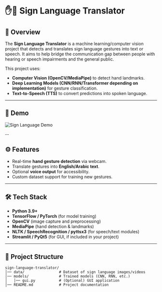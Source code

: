 # ✋🤟 Sign Language Translator

## 📌 Overview

The **Sign Language Translator** is a machine learning/computer vision project that detects and translates sign language gestures into text or speech.
It aims to help bridge the communication gap between people with hearing or speech impairments and the general public.

This project uses:

* **Computer Vision (OpenCV/MediaPipe)** to detect hand landmarks.
* **Deep Learning Models (CNN/RNN/Transformer depending on implementation)** for gesture classification.
* **Text-to-Speech (TTS)** to convert predictions into spoken language.

---

## 🎥 Demo
![Sign Language Demo](images/demo.png)




--

## ⚙️ Features

* Real-time **hand gesture detection** via webcam.
* Translate gestures into **English/Arabic text**.
* Optional **voice output** for accessibility.
* Custom dataset support for training new gestures.

---

## 🛠️ Tech Stack

* **Python 3.9+**
* **TensorFlow / PyTorch** (for model training)
* **OpenCV** (image capture and preprocessing)
* **MediaPipe** (hand detection & landmarks)
* **NLTK / SpeechRecognition / pyttsx3** (for speech/text modules)
* **Streamlit / PyQt5** (for GUI, if included in your project)

---

## 📂 Project Structure

```
sign-language-translator/
│── data/                # Dataset of sign language images/videos
│── models/              # Trained models (CNN, RNN, etc.)
│   │── gui.py           # (Optional) GUI application
│── README.md            # Project documentation
```

